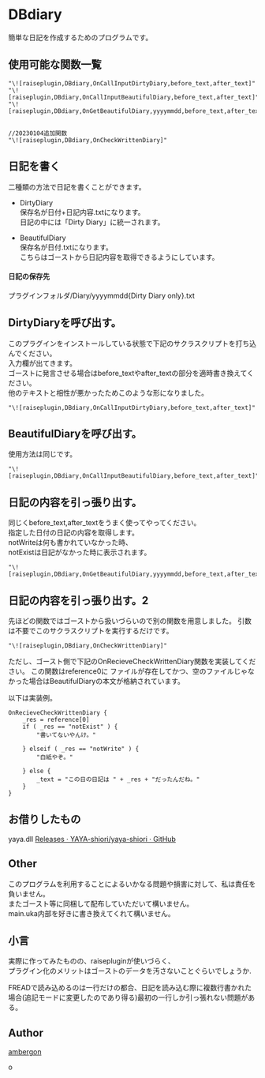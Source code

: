 # DBdiary
簡単な日記を作成するためのプログラムです。

## 使用可能な関数一覧
```
"\![raiseplugin,DBdiary,OnCallInputDirtyDiary,before_text,after_text]"
"\![raiseplugin,DBdiary,OnCallInputBeautifulDiary,before_text,after_text]"
"\![raiseplugin,DBdiary,OnGetBeautifulDiary,yyyymmdd,before_text,after_text,notWrite,notExist]"


//20230104追加関数
"\![raiseplugin,DBdiary,OnCheckWrittenDiary]"
```

## 日記を書く
二種類の方法で日記を書くことができます。
- DirtyDiary<br>
    保存名が日付+日記内容.txtになります。<br>
    日記の中には「Dirty Diary」に統一されます。<br>

- BeautifulDiary<br>
    保存名が日付.txtになります。<br>
    こちらはゴーストから日記内容を取得できるようにしています。<br>

#### 日記の保存先
プラグインフォルダ/Diary/yyyymmdd{Dirty Diary only}.txt


## DirtyDiaryを呼び出す。
このプラグインをインストールしている状態で下記のサクラスクリプトを打ち込んでください。<br>
入力欄が出てきます。<br>
ゴーストに発言させる場合はbefore_textやafter_textの部分を適時書き換えてください。<br>
他のテキストと相性が悪かったためこのような形になりました。<br>
```
"\![raiseplugin,DBdiary,OnCallInputDirtyDiary,before_text,after_text]"
```

## BeautifulDiaryを呼び出す。
使用方法は同じです。
```
"\![raiseplugin,DBdiary,OnCallInputBeautifulDiary,before_text,after_text]"
```

## 日記の内容を引っ張り出す。
同じくbefore_text,after_textをうまく使ってやってください。<br>
指定した日付の日記の内容を取得します。<br>
notWriteは何も書かれていなかった時、<br>
notExistは日記がなかった時に表示されます。<br>
```
"\![raiseplugin,DBdiary,OnGetBeautifulDiary,yyyymmdd,before_text,after_text,notWrite,notExist]"
```


## 日記の内容を引っ張り出す。2
先ほどの関数ではゴーストから扱いづらいので別の関数を用意しました。
引数は不要でこのサクラスクリプトを実行するだけです。
```
"\![raiseplugin,DBdiary,OnCheckWrittenDiary]"
```
ただし、ゴースト側で下記のOnRecieveCheckWrittenDiary関数を実装してください。
この関数はreference0に ファイルが存在してかつ、空のファイルじゃなかった場合はBeautifulDiaryの本文が格納されています。

以下は実装例。
```
OnRecieveCheckWrittenDiary {
    _res = reference[0]
    if ( _res == "notExist" ) {
        "書いてないやんけ。"

    } elseif ( _res == "notWrite" ) {
        "白紙やぞ。"

    } else {
        _text = "この日の日記は " + _res + "だったんだね。"
    }
}
```



## お借りしたもの
yaya.dll
[Releases · YAYA-shiori/yaya-shiori · GitHub](https://github.com/YAYA-shiori/yaya-shiori/releases)


## Other
このプログラムを利用することによるいかなる問題や損害に対して、私は責任を負いません。<br>
またゴースト等に同梱して配布していただいて構いません。<br>
main.uka内部を好きに書き換えてくれて構いません。<br>


## 小言
実際に作ってみたものの、raisepluginが使いづらく、<br>
プラグイン化のメリットはゴーストのデータを汚さないことぐらいでしょうか.<br>

FREADで読み込めるのは一行だけの都合、日記を読み込む際に複数行書かれた場合(追記モードに変更したのであり得る)最初の一行しか引っ張れない問題がある。




## Author
[ambergon](https://twitter.com/Sc_lFoxGon)

o











